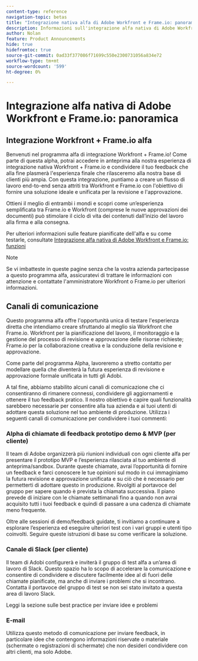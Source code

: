 ```yaml
---
content-type: reference
navigation-topic: betas
title: "Integrazione nativa alfa di Adobe Workfront e Frame.io: panoramica"
description: Informazioni sull'integrazione alfa nativa di Adobe Workfront e Frame.io
author: Nolan
feature: Product Announcements
hide: true
hidefromtoc: true
source-git-commit: 0ad33f377086f71699c550e2300731056a834e72
workflow-type: tm+mt
source-wordcount: '599'
ht-degree: 0%

---
```



# Integrazione alfa nativa di Adobe Workfront e Frame.io: panoramica

## Integrazione Workfront + Frame.io alfa

Benvenuti nel programma alfa di integrazione Workfront + Frame.io! Come parte di questa alpha, potrai accedere in anteprima alla nostra esperienza di integrazione nativa Workfront + Frame.io e condividere il tuo feedback che alla fine plasmerà l&#39;esperienza finale che rilasceremo alla nostra base di clienti più ampia. Con questa integrazione, puntiamo a creare un flusso di lavoro end-to-end senza attriti tra Workfront e Frame.io con l&#39;obiettivo di fornire una soluzione ideale e unificata per la revisione e l&#39;approvazione.

Ottieni il meglio di entrambi i mondi e scopri come un’esperienza semplificata tra Frame.io e Workfront (comprese le nuove approvazioni dei documenti) può stimolare il ciclo di vita dei contenuti dall’inizio del lavoro alla firma e alla consegna.


Per ulteriori informazioni sulle feature pianificate dell&#39;alfa e su come testarle, consultate [Integrazione alfa nativa di Adobe Workfront e Frame.io: funzioni](/help/quicksilver/product-announcements/betas/frame-io-wf-integration-alpha/frame-io-wf-integration-alpha-features.md)

>[!NOTE]
>
>Se vi imbatteste in queste pagine senza che la vostra azienda partecipasse a questo programma alfa, assicuratevi di trattare le informazioni con attenzione e contattate l&#39;amministratore Workfront o Frame.io per ulteriori informazioni.

## Canali di comunicazione

Questo programma alfa offre l&#39;opportunità unica di testare l&#39;esperienza diretta che intendiamo creare sfruttando al meglio sia Workfront che Frame.io. Workfront per la pianificazione del lavoro, il monitoraggio e la gestione del processo di revisione e approvazione delle risorse richieste; Frame.io per la collaborazione creativa e la conduzione della revisione e approvazione.

Come parte del programma Alpha, lavoreremo a stretto contatto per modellare quella che diventerà la futura esperienza di revisione e approvazione formale unificata in tutti gli Adobi.

A tal fine, abbiamo stabilito alcuni canali di comunicazione che ci consentiranno di rimanere connessi, condividere gli aggiornamenti e ottenere il tuo feedback pratico. Il nostro obiettivo è capire quali funzionalità sarebbero necessarie per consentire alla tua azienda e ai tuoi utenti di adottare questa soluzione nel tuo ambiente di produzione. Utilizza i seguenti canali di comunicazione per condividere i tuoi commenti:

### Alpha di chiamate di feedback prototipo demo &amp; MVP (per cliente)

Il team di Adobe organizzerà più riunioni individuali con ogni cliente alfa per presentare il prototipo MVP e l’esperienza rilasciata al tuo ambiente di anteprima/sandbox. Durante queste chiamate, avrai l’opportunità di fornire un feedback e farci conoscere le tue opinioni sul modo in cui immaginiamo la futura revisione e approvazione unificata e su ciò che è necessario per permetterti di adottare questo in produzione. Rivolgiti al portavoce del gruppo per sapere quando è prevista la chiamata successiva. Il piano prevede di iniziare con le chiamate settimanali fino a quando non avrai acquisito tutti i tuoi feedback e quindi di passare a una cadenza di chiamate meno frequente.

Oltre alle sessioni di demo/feedback guidate, ti invitiamo a continuare a esplorare l’esperienza ed eseguire ulteriori test con i vari gruppi e utenti tipo coinvolti. Seguire queste istruzioni di base su come verificare la soluzione.

### Canale di Slack (per cliente)

Il team di Adobi configurerà e inviterà il gruppo di test alfa a un’area di lavoro di Slack. Questo spazio ha lo scopo di accelerare la comunicazione e consentire di condividere e discutere facilmente idee al di fuori delle chiamate pianificate, ma anche di inviare i problemi che si incontrano. Contatta il portavoce del gruppo di test se non sei stato invitato a questa area di lavoro Slack.

Leggi la sezione sulle best practice per inviare idee e problemi

### E-mail

Utilizza questo metodo di comunicazione per inviare feedback, in particolare idee che contengono informazioni riservate o materiale (schermate o registrazioni di schermate) che non desideri condividere con altri clienti, ma solo Adobe.


<!--
## Send feedback 

We value your input and believe that your perspective is crucial in helping us create the best experience possible. Because we're specifically looking at understanding what capabilities would be required to have you adopt the solution in Production, please   

Mention it during our regular demo/feedback calls 

Share it on our alpha program slack channel  

Or send it via e-mail to ossmann@adobe.com 

### How to best submit ideas 

Please try to give as much context as possible by describing 

The goal you want to achieve (aka "Job-to-be-done") 

the problem that keeps you from achieving this goal 

how a potential solution could look like 

Don't forget to include screenshots or screen recordings as well as examples to best describe your idea.  

## How to best submit issues / bugs 

In case you discover any issues or bugs please share them via our Slack channel so it's easier for the team to ask questions and have them resolved as soon as possible. 

Please try to give as much context as possible by answering the following questions: 

What did you expect to happen? 

What really happened? 

Steps to reproduce the issue?  

Please attach a screenshot if possible -->